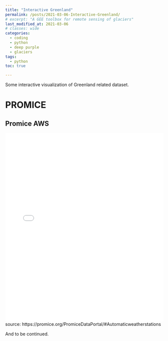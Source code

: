 ```yaml
---
title: "Interactive Greenland"
permalink: /posts/2021-03-06-Interactive-Greenland/
# excerpt: "A GEE toolbox for remote sensing of glaciers"
last_modified_at: 2021-03-06
# classes: wide
categories:
  - coding
  - python
  - deep purple
  - glaciers
tags:
  - python
toc: true

---
```


Some interactive visualization of Greenland related dataset.
# PROMICE
## Promice AWS
<iframe src="assets/interactive_figure/promice.html" height="600px" width="100%" style="border:none;"></iframe>
source: https://promice.org/PromiceDataPortal/#Automaticweatherstations


And to be continued. 

<!-- reference: collapsible markdownhttps://gist.github.com/pierrejoubert73/902cc94d79424356a8d20be2b382e1ab -->
